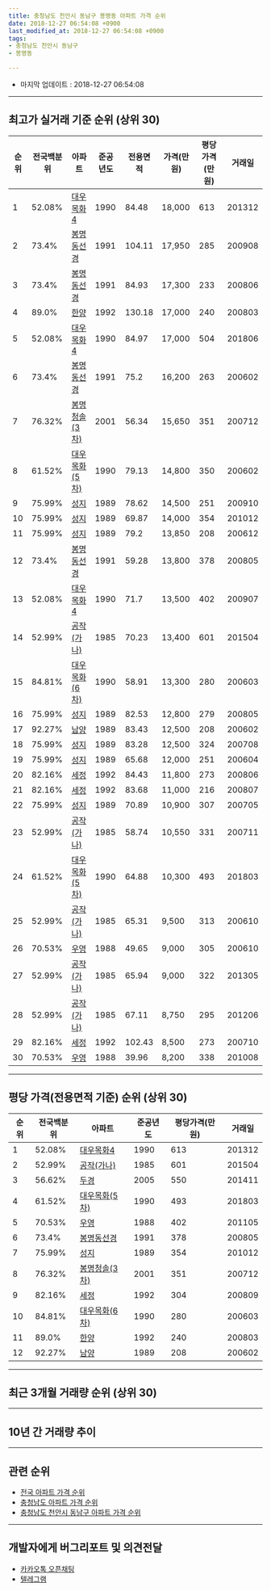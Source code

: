 ```yaml
---
title: 충청남도 천안시 동남구 봉명동 아파트 가격 순위
date: 2018-12-27 06:54:08 +0900
last_modified_at: 2018-12-27 06:54:08 +0900
tags:
- 충청남도 천안시 동남구
- 봉명동

---
```


* 마지막 업데이트 : 2018-12-27 06:54:08

---

## 최고가 실거래 기준 순위 (상위 30)


|순위|전국백분위|아파트|준공년도|전용면적|가격(만원)|평당가격(만원)|거래일|
|---|---|---|---|---|---|---|---|
|1|52.08%|[대우목화4](https://search.naver.com/search.naver?query=%EC%B6%A9%EC%B2%AD%EB%82%A8%EB%8F%84+%EC%B2%9C%EC%95%88%EC%8B%9C+%EB%8F%99%EB%82%A8%EA%B5%AC+%EB%B4%89%EB%AA%85%EB%8F%99+%EB%8C%80%EC%9A%B0%EB%AA%A9%ED%99%944)|1990|84.48|18,000|613|201312|
|2|73.4%|[봉명동선경](https://search.naver.com/search.naver?query=%EC%B6%A9%EC%B2%AD%EB%82%A8%EB%8F%84+%EC%B2%9C%EC%95%88%EC%8B%9C+%EB%8F%99%EB%82%A8%EA%B5%AC+%EB%B4%89%EB%AA%85%EB%8F%99+%EB%B4%89%EB%AA%85%EB%8F%99%EC%84%A0%EA%B2%BD)|1991|104.11|17,950|285|200908|
|3|73.4%|[봉명동선경](https://search.naver.com/search.naver?query=%EC%B6%A9%EC%B2%AD%EB%82%A8%EB%8F%84+%EC%B2%9C%EC%95%88%EC%8B%9C+%EB%8F%99%EB%82%A8%EA%B5%AC+%EB%B4%89%EB%AA%85%EB%8F%99+%EB%B4%89%EB%AA%85%EB%8F%99%EC%84%A0%EA%B2%BD)|1991|84.93|17,300|233|200806|
|4|89.0%|[한양](https://search.naver.com/search.naver?query=%EC%B6%A9%EC%B2%AD%EB%82%A8%EB%8F%84+%EC%B2%9C%EC%95%88%EC%8B%9C+%EB%8F%99%EB%82%A8%EA%B5%AC+%EB%B4%89%EB%AA%85%EB%8F%99+%ED%95%9C%EC%96%91)|1992|130.18|17,000|240|200803|
|5|52.08%|[대우목화4](https://search.naver.com/search.naver?query=%EC%B6%A9%EC%B2%AD%EB%82%A8%EB%8F%84+%EC%B2%9C%EC%95%88%EC%8B%9C+%EB%8F%99%EB%82%A8%EA%B5%AC+%EB%B4%89%EB%AA%85%EB%8F%99+%EB%8C%80%EC%9A%B0%EB%AA%A9%ED%99%944)|1990|84.97|17,000|504|201806|
|6|73.4%|[봉명동선경](https://search.naver.com/search.naver?query=%EC%B6%A9%EC%B2%AD%EB%82%A8%EB%8F%84+%EC%B2%9C%EC%95%88%EC%8B%9C+%EB%8F%99%EB%82%A8%EA%B5%AC+%EB%B4%89%EB%AA%85%EB%8F%99+%EB%B4%89%EB%AA%85%EB%8F%99%EC%84%A0%EA%B2%BD)|1991|75.2|16,200|263|200602|
|7|76.32%|[봉명청솔(3차)](https://search.naver.com/search.naver?query=%EC%B6%A9%EC%B2%AD%EB%82%A8%EB%8F%84+%EC%B2%9C%EC%95%88%EC%8B%9C+%EB%8F%99%EB%82%A8%EA%B5%AC+%EB%B4%89%EB%AA%85%EB%8F%99+%EB%B4%89%EB%AA%85%EC%B2%AD%EC%86%94%283%EC%B0%A8%29)|2001|56.34|15,650|351|200712|
|8|61.52%|[대우목화(5차)](https://search.naver.com/search.naver?query=%EC%B6%A9%EC%B2%AD%EB%82%A8%EB%8F%84+%EC%B2%9C%EC%95%88%EC%8B%9C+%EB%8F%99%EB%82%A8%EA%B5%AC+%EB%B4%89%EB%AA%85%EB%8F%99+%EB%8C%80%EC%9A%B0%EB%AA%A9%ED%99%94%285%EC%B0%A8%29)|1990|79.13|14,800|350|200602|
|9|75.99%|[성지](https://search.naver.com/search.naver?query=%EC%B6%A9%EC%B2%AD%EB%82%A8%EB%8F%84+%EC%B2%9C%EC%95%88%EC%8B%9C+%EB%8F%99%EB%82%A8%EA%B5%AC+%EB%B4%89%EB%AA%85%EB%8F%99+%EC%84%B1%EC%A7%80)|1989|78.62|14,500|251|200910|
|10|75.99%|[성지](https://search.naver.com/search.naver?query=%EC%B6%A9%EC%B2%AD%EB%82%A8%EB%8F%84+%EC%B2%9C%EC%95%88%EC%8B%9C+%EB%8F%99%EB%82%A8%EA%B5%AC+%EB%B4%89%EB%AA%85%EB%8F%99+%EC%84%B1%EC%A7%80)|1989|69.87|14,000|354|201012|
|11|75.99%|[성지](https://search.naver.com/search.naver?query=%EC%B6%A9%EC%B2%AD%EB%82%A8%EB%8F%84+%EC%B2%9C%EC%95%88%EC%8B%9C+%EB%8F%99%EB%82%A8%EA%B5%AC+%EB%B4%89%EB%AA%85%EB%8F%99+%EC%84%B1%EC%A7%80)|1989|79.2|13,850|208|200612|
|12|73.4%|[봉명동선경](https://search.naver.com/search.naver?query=%EC%B6%A9%EC%B2%AD%EB%82%A8%EB%8F%84+%EC%B2%9C%EC%95%88%EC%8B%9C+%EB%8F%99%EB%82%A8%EA%B5%AC+%EB%B4%89%EB%AA%85%EB%8F%99+%EB%B4%89%EB%AA%85%EB%8F%99%EC%84%A0%EA%B2%BD)|1991|59.28|13,800|378|200805|
|13|52.08%|[대우목화4](https://search.naver.com/search.naver?query=%EC%B6%A9%EC%B2%AD%EB%82%A8%EB%8F%84+%EC%B2%9C%EC%95%88%EC%8B%9C+%EB%8F%99%EB%82%A8%EA%B5%AC+%EB%B4%89%EB%AA%85%EB%8F%99+%EB%8C%80%EC%9A%B0%EB%AA%A9%ED%99%944)|1990|71.7|13,500|402|200907|
|14|52.99%|[공작(가나)](https://search.naver.com/search.naver?query=%EC%B6%A9%EC%B2%AD%EB%82%A8%EB%8F%84+%EC%B2%9C%EC%95%88%EC%8B%9C+%EB%8F%99%EB%82%A8%EA%B5%AC+%EB%B4%89%EB%AA%85%EB%8F%99+%EA%B3%B5%EC%9E%91%28%EA%B0%80%EB%82%98%29)|1985|70.23|13,400|601|201504|
|15|84.81%|[대우목화(6차)](https://search.naver.com/search.naver?query=%EC%B6%A9%EC%B2%AD%EB%82%A8%EB%8F%84+%EC%B2%9C%EC%95%88%EC%8B%9C+%EB%8F%99%EB%82%A8%EA%B5%AC+%EB%B4%89%EB%AA%85%EB%8F%99+%EB%8C%80%EC%9A%B0%EB%AA%A9%ED%99%94%286%EC%B0%A8%29)|1990|58.91|13,300|280|200603|
|16|75.99%|[성지](https://search.naver.com/search.naver?query=%EC%B6%A9%EC%B2%AD%EB%82%A8%EB%8F%84+%EC%B2%9C%EC%95%88%EC%8B%9C+%EB%8F%99%EB%82%A8%EA%B5%AC+%EB%B4%89%EB%AA%85%EB%8F%99+%EC%84%B1%EC%A7%80)|1989|82.53|12,800|279|200805|
|17|92.27%|[남양](https://search.naver.com/search.naver?query=%EC%B6%A9%EC%B2%AD%EB%82%A8%EB%8F%84+%EC%B2%9C%EC%95%88%EC%8B%9C+%EB%8F%99%EB%82%A8%EA%B5%AC+%EB%B4%89%EB%AA%85%EB%8F%99+%EB%82%A8%EC%96%91)|1989|83.43|12,500|208|200602|
|18|75.99%|[성지](https://search.naver.com/search.naver?query=%EC%B6%A9%EC%B2%AD%EB%82%A8%EB%8F%84+%EC%B2%9C%EC%95%88%EC%8B%9C+%EB%8F%99%EB%82%A8%EA%B5%AC+%EB%B4%89%EB%AA%85%EB%8F%99+%EC%84%B1%EC%A7%80)|1989|83.28|12,500|324|200708|
|19|75.99%|[성지](https://search.naver.com/search.naver?query=%EC%B6%A9%EC%B2%AD%EB%82%A8%EB%8F%84+%EC%B2%9C%EC%95%88%EC%8B%9C+%EB%8F%99%EB%82%A8%EA%B5%AC+%EB%B4%89%EB%AA%85%EB%8F%99+%EC%84%B1%EC%A7%80)|1989|65.68|12,000|251|200604|
|20|82.16%|[세정](https://search.naver.com/search.naver?query=%EC%B6%A9%EC%B2%AD%EB%82%A8%EB%8F%84+%EC%B2%9C%EC%95%88%EC%8B%9C+%EB%8F%99%EB%82%A8%EA%B5%AC+%EB%B4%89%EB%AA%85%EB%8F%99+%EC%84%B8%EC%A0%95)|1992|84.43|11,800|273|200806|
|21|82.16%|[세정](https://search.naver.com/search.naver?query=%EC%B6%A9%EC%B2%AD%EB%82%A8%EB%8F%84+%EC%B2%9C%EC%95%88%EC%8B%9C+%EB%8F%99%EB%82%A8%EA%B5%AC+%EB%B4%89%EB%AA%85%EB%8F%99+%EC%84%B8%EC%A0%95)|1992|83.68|11,000|216|200807|
|22|75.99%|[성지](https://search.naver.com/search.naver?query=%EC%B6%A9%EC%B2%AD%EB%82%A8%EB%8F%84+%EC%B2%9C%EC%95%88%EC%8B%9C+%EB%8F%99%EB%82%A8%EA%B5%AC+%EB%B4%89%EB%AA%85%EB%8F%99+%EC%84%B1%EC%A7%80)|1989|70.89|10,900|307|200705|
|23|52.99%|[공작(가나)](https://search.naver.com/search.naver?query=%EC%B6%A9%EC%B2%AD%EB%82%A8%EB%8F%84+%EC%B2%9C%EC%95%88%EC%8B%9C+%EB%8F%99%EB%82%A8%EA%B5%AC+%EB%B4%89%EB%AA%85%EB%8F%99+%EA%B3%B5%EC%9E%91%28%EA%B0%80%EB%82%98%29)|1985|58.74|10,550|331|200711|
|24|61.52%|[대우목화(5차)](https://search.naver.com/search.naver?query=%EC%B6%A9%EC%B2%AD%EB%82%A8%EB%8F%84+%EC%B2%9C%EC%95%88%EC%8B%9C+%EB%8F%99%EB%82%A8%EA%B5%AC+%EB%B4%89%EB%AA%85%EB%8F%99+%EB%8C%80%EC%9A%B0%EB%AA%A9%ED%99%94%285%EC%B0%A8%29)|1990|64.88|10,300|493|201803|
|25|52.99%|[공작(가나)](https://search.naver.com/search.naver?query=%EC%B6%A9%EC%B2%AD%EB%82%A8%EB%8F%84+%EC%B2%9C%EC%95%88%EC%8B%9C+%EB%8F%99%EB%82%A8%EA%B5%AC+%EB%B4%89%EB%AA%85%EB%8F%99+%EA%B3%B5%EC%9E%91%28%EA%B0%80%EB%82%98%29)|1985|65.31|9,500|313|200610|
|26|70.53%|[우영](https://search.naver.com/search.naver?query=%EC%B6%A9%EC%B2%AD%EB%82%A8%EB%8F%84+%EC%B2%9C%EC%95%88%EC%8B%9C+%EB%8F%99%EB%82%A8%EA%B5%AC+%EB%B4%89%EB%AA%85%EB%8F%99+%EC%9A%B0%EC%98%81)|1988|49.65|9,000|305|200610|
|27|52.99%|[공작(가나)](https://search.naver.com/search.naver?query=%EC%B6%A9%EC%B2%AD%EB%82%A8%EB%8F%84+%EC%B2%9C%EC%95%88%EC%8B%9C+%EB%8F%99%EB%82%A8%EA%B5%AC+%EB%B4%89%EB%AA%85%EB%8F%99+%EA%B3%B5%EC%9E%91%28%EA%B0%80%EB%82%98%29)|1985|65.94|9,000|322|201305|
|28|52.99%|[공작(가나)](https://search.naver.com/search.naver?query=%EC%B6%A9%EC%B2%AD%EB%82%A8%EB%8F%84+%EC%B2%9C%EC%95%88%EC%8B%9C+%EB%8F%99%EB%82%A8%EA%B5%AC+%EB%B4%89%EB%AA%85%EB%8F%99+%EA%B3%B5%EC%9E%91%28%EA%B0%80%EB%82%98%29)|1985|67.11|8,750|295|201206|
|29|82.16%|[세정](https://search.naver.com/search.naver?query=%EC%B6%A9%EC%B2%AD%EB%82%A8%EB%8F%84+%EC%B2%9C%EC%95%88%EC%8B%9C+%EB%8F%99%EB%82%A8%EA%B5%AC+%EB%B4%89%EB%AA%85%EB%8F%99+%EC%84%B8%EC%A0%95)|1992|102.43|8,500|273|200710|
|30|70.53%|[우영](https://search.naver.com/search.naver?query=%EC%B6%A9%EC%B2%AD%EB%82%A8%EB%8F%84+%EC%B2%9C%EC%95%88%EC%8B%9C+%EB%8F%99%EB%82%A8%EA%B5%AC+%EB%B4%89%EB%AA%85%EB%8F%99+%EC%9A%B0%EC%98%81)|1988|39.96|8,200|338|201008|


---

## 평당 가격(전용면적 기준) 순위 (상위 30)


|순위|전국백분위|아파트|준공년도|평당가격(만원)|거래일|
|---|---|---|---|---|---|
|1|52.08%|[대우목화4](https://search.naver.com/search.naver?query=%EC%B6%A9%EC%B2%AD%EB%82%A8%EB%8F%84+%EC%B2%9C%EC%95%88%EC%8B%9C+%EB%8F%99%EB%82%A8%EA%B5%AC+%EB%B4%89%EB%AA%85%EB%8F%99+%EB%8C%80%EC%9A%B0%EB%AA%A9%ED%99%944)|1990|613|201312|
|2|52.99%|[공작(가나)](https://search.naver.com/search.naver?query=%EC%B6%A9%EC%B2%AD%EB%82%A8%EB%8F%84+%EC%B2%9C%EC%95%88%EC%8B%9C+%EB%8F%99%EB%82%A8%EA%B5%AC+%EB%B4%89%EB%AA%85%EB%8F%99+%EA%B3%B5%EC%9E%91%28%EA%B0%80%EB%82%98%29)|1985|601|201504|
|3|56.62%|[두경](https://search.naver.com/search.naver?query=%EC%B6%A9%EC%B2%AD%EB%82%A8%EB%8F%84+%EC%B2%9C%EC%95%88%EC%8B%9C+%EB%8F%99%EB%82%A8%EA%B5%AC+%EB%B4%89%EB%AA%85%EB%8F%99+%EB%91%90%EA%B2%BD)|2005|550|201411|
|4|61.52%|[대우목화(5차)](https://search.naver.com/search.naver?query=%EC%B6%A9%EC%B2%AD%EB%82%A8%EB%8F%84+%EC%B2%9C%EC%95%88%EC%8B%9C+%EB%8F%99%EB%82%A8%EA%B5%AC+%EB%B4%89%EB%AA%85%EB%8F%99+%EB%8C%80%EC%9A%B0%EB%AA%A9%ED%99%94%285%EC%B0%A8%29)|1990|493|201803|
|5|70.53%|[우영](https://search.naver.com/search.naver?query=%EC%B6%A9%EC%B2%AD%EB%82%A8%EB%8F%84+%EC%B2%9C%EC%95%88%EC%8B%9C+%EB%8F%99%EB%82%A8%EA%B5%AC+%EB%B4%89%EB%AA%85%EB%8F%99+%EC%9A%B0%EC%98%81)|1988|402|201105|
|6|73.4%|[봉명동선경](https://search.naver.com/search.naver?query=%EC%B6%A9%EC%B2%AD%EB%82%A8%EB%8F%84+%EC%B2%9C%EC%95%88%EC%8B%9C+%EB%8F%99%EB%82%A8%EA%B5%AC+%EB%B4%89%EB%AA%85%EB%8F%99+%EB%B4%89%EB%AA%85%EB%8F%99%EC%84%A0%EA%B2%BD)|1991|378|200805|
|7|75.99%|[성지](https://search.naver.com/search.naver?query=%EC%B6%A9%EC%B2%AD%EB%82%A8%EB%8F%84+%EC%B2%9C%EC%95%88%EC%8B%9C+%EB%8F%99%EB%82%A8%EA%B5%AC+%EB%B4%89%EB%AA%85%EB%8F%99+%EC%84%B1%EC%A7%80)|1989|354|201012|
|8|76.32%|[봉명청솔(3차)](https://search.naver.com/search.naver?query=%EC%B6%A9%EC%B2%AD%EB%82%A8%EB%8F%84+%EC%B2%9C%EC%95%88%EC%8B%9C+%EB%8F%99%EB%82%A8%EA%B5%AC+%EB%B4%89%EB%AA%85%EB%8F%99+%EB%B4%89%EB%AA%85%EC%B2%AD%EC%86%94%283%EC%B0%A8%29)|2001|351|200712|
|9|82.16%|[세정](https://search.naver.com/search.naver?query=%EC%B6%A9%EC%B2%AD%EB%82%A8%EB%8F%84+%EC%B2%9C%EC%95%88%EC%8B%9C+%EB%8F%99%EB%82%A8%EA%B5%AC+%EB%B4%89%EB%AA%85%EB%8F%99+%EC%84%B8%EC%A0%95)|1992|304|200809|
|10|84.81%|[대우목화(6차)](https://search.naver.com/search.naver?query=%EC%B6%A9%EC%B2%AD%EB%82%A8%EB%8F%84+%EC%B2%9C%EC%95%88%EC%8B%9C+%EB%8F%99%EB%82%A8%EA%B5%AC+%EB%B4%89%EB%AA%85%EB%8F%99+%EB%8C%80%EC%9A%B0%EB%AA%A9%ED%99%94%286%EC%B0%A8%29)|1990|280|200603|
|11|89.0%|[한양](https://search.naver.com/search.naver?query=%EC%B6%A9%EC%B2%AD%EB%82%A8%EB%8F%84+%EC%B2%9C%EC%95%88%EC%8B%9C+%EB%8F%99%EB%82%A8%EA%B5%AC+%EB%B4%89%EB%AA%85%EB%8F%99+%ED%95%9C%EC%96%91)|1992|240|200803|
|12|92.27%|[남양](https://search.naver.com/search.naver?query=%EC%B6%A9%EC%B2%AD%EB%82%A8%EB%8F%84+%EC%B2%9C%EC%95%88%EC%8B%9C+%EB%8F%99%EB%82%A8%EA%B5%AC+%EB%B4%89%EB%AA%85%EB%8F%99+%EB%82%A8%EC%96%91)|1989|208|200602|


---

## 최근 3개월 거래량 순위 (상위 30)


<div style="width:100%;">
    <canvas id="deal_count_ranking" height="250"></canvas>
</div>


<script>
new Chart(document.getElementById("deal_count_ranking"), {
    type: 'horizontalBar',
    data: {
        labels: ['봉명청솔(3차)', '우영', '대우목화(5차)', '대우목화(6차)', '대우목화4'],
        datasets: [{
            label: '실거래 수',
            data: [14, 5, 1, 1, 1],
            borderColor: "rgba(255, 0, 128, 1)",
            backgroundColor: "rgba(255, 0, 128, 0.5)",
            fill: false,
        }]
    },
    options: {
        responsive: true,
        title: {
            display: true,
            text: '최근 3개월 거래량 순위'
        },
        tooltips: {
            mode: 'index',
            intersect: false,
            callbacks: {
                title: function(tooltipItems, data) {
                    return "실거래 수:";
                },
                label: function(tooltipItem, data) {
                    return data.labels[tooltipItem.index] + ": " + tooltipItem.xLabel;
                }
            }
        },
        hover: {
            mode: 'nearest',
            intersect: true
        },
        scales: {
            xAxes: [{
                display: true,
                scaleLabel: {
                    display: true,
                    labelString: '실거래 수'
                },
                ticks: {
                    suggestedMin: 0,
                }
            }],
            yAxes: [{
                display: true,
                ticks: {
                    autoSkip: false,
                    callback: function(value, index, values) {
                        if (value.length > 15)
                            return value.substr(0, 13) + "...";
                        else
                            return value;
                    }
                },
                scaleLabel: {
                    display: false,
                }
            }]
        }
    }
});

</script>


---

## 10년 간 거래량 추이


<div style="width:100%;">
    <canvas id="deal_progress" height="250"></canvas>
</div>

<script>
new Chart(document.getElementById("deal_progress"), {
    type: 'line',
    data: {
        labels: ['200812','200901','200902','200903','200904','200905','200906','200907','200908','200909','200910','200911','200912','201001','201002','201003','201004','201005','201006','201007','201008','201009','201010','201011','201012','201101','201102','201103','201104','201105','201106','201107','201108','201109','201110','201111','201112','201201','201202','201203','201204','201205','201206','201207','201208','201209','201210','201211','201212','201301','201302','201303','201304','201305','201306','201307','201308','201309','201310','201311','201312','201401','201402','201403','201404','201405','201406','201407','201408','201409','201410','201411','201412','201501','201502','201503','201504','201505','201506','201507','201508','201509','201510','201511','201512','201601','201602','201603','201604','201605','201606','201607','201608','201609','201610','201611','201612','201701','201702','201703','201704','201705','201706','201707','201708','201709','201710','201711','201712','201801','201802','201803','201804','201805','201806','201807','201808','201809','201810','201811','201812'],
        datasets: [{
            label: '실거래 수',
            pointRadius: 1,
            data: [16, 8, 8, 14, 15, 10, 16, 16, 18, 26, 18, 9, 19, 17, 18, 31, 32, 18, 16, 12, 21, 16, 21, 30, 26, 27, 29, 21, 18, 23, 19, 27, 26, 25, 32, 25, 18, 19, 26, 30, 13, 15, 17, 14, 12, 14, 16, 18, 13, 25, 17, 25, 19, 14, 12, 9, 20, 16, 29, 11, 20, 22, 23, 24, 14, 18, 9, 19, 34, 23, 26, 18, 6, 16, 16, 27, 16, 20, 11, 13, 16, 7, 9, 11, 12, 15, 6, 19, 10, 16, 17, 15, 21, 15, 10, 16, 11, 11, 11, 17, 14, 14, 24, 14, 11, 16, 7, 12, 9, 10, 11, 28, 12, 19, 9, 11, 8, 12, 9, 10, 3],
            borderColor: "rgba(255, 201, 14, 1)",
            backgroundColor: "rgba(255, 201, 14, 0.5)",
            fill: true,
        }]
    },
    options: {
        responsive: true,
        title: {
            display: true,
            text: '10년간 거래량 추이'
        },
        tooltips: {
            mode: 'index',
            intersect: false,
        },
        hover: {
            mode: 'nearest',
            intersect: true
        },
        scales: {
            xAxes: [{
                display: true,
                scaleLabel: {
                    display: true,
                    labelString: '년/월'
                }
            }],
            yAxes: [{
                display: true,
                ticks: {
                    suggestedMin: 0,
                },
                scaleLabel: {
                    display: true,
                    labelString: '실거래 수'
                }
            }]
        }
    }
});

</script>


---

## 관련 순위

- [전국 아파트 가격 순위](https://inasie.github.io/apt-ranking/전국)
- [충청남도 아파트 가격 순위](https://inasie.github.io/apt-ranking/충청남도)
- [충청남도 천안시 동남구 아파트 가격 순위](https://inasie.github.io/apt-ranking/충청남도-천안시-동남구)


---

## 개발자에게 버그리포트 및 의견전달

- [카카오톡 오픈채팅](https://open.kakao.com/o/gLJUAP4)
- [텔레그램](https://t.me/inasie)

